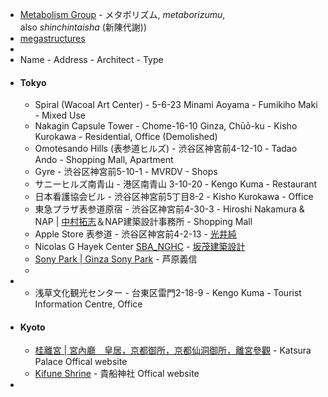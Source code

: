 - [Metabolism Group](https://en.wikipedia.org/wiki/Metabolism_(architecture)) - メタボリズム, *metaborizumu*, also *shinchintaisha* (新陳代謝))
- [megastructures](https://en.wikipedia.org/wiki/Megastructure_(planning_concept))
-
- Name - Address - Architect - Type
- #### Tokyo
	- Spiral (Wacoal Art Center) - 5-6-23 Minami Aoyama - Fumikiho Maki - Mixed Use
	- Nakagin Capsule Tower -  Chome-16-10 Ginza, Chūō-ku - Kisho Kurokawa - Residential, Office (Demolished)
	- Omotesando Hills (表参道ヒルズ) - 渋谷区神宮前4-12-10 - Tadao Ando - Shopping Mall, Apartment
	- Gyre - 渋谷区神宮前5-10-1 - MVRDV - Shops
	- サニーヒルズ南青山 - 港区南青山 3-10-20 - Kengo Kuma - Restaurant
	- 日本看護協会ビル - 渋谷区神宮前5丁目8-2 - Kisho Kurokawa - Office
	- 東急プラザ表参道原宿 - 渋谷区神宮前4-30-3 - Hiroshi Nakamura & NAP | [中村拓志](http://www.nakam.info/jp/)＆NAP建築設計事務所 - Shopping Mall
	- Apple Store 表参道 - 渋谷区神宮前4-2-13 - [光井純](http://www.jma.co.jp/jp/)
	- Nicolas G Hayek Center [SBA_NGHC](http://www.shigerubanarchitects.com/works/2007_nicolas-g-hayek-center/index.html) - [坂茂建築設計](http://www.shigerubanarchitects.com/works/2007_nicolas-g-hayek-center/index.html)
	- [Sony Park | Ginza Sony Park](https://www.sonypark.com/e/ginza/) - 芦原義信
	-
-
	- 浅草文化観光センター - 台東区雷門2-18-9 - Kengo Kuma - Tourist Information Centre, Office
- #### Kyoto
	- [桂離宮 | 宮內廳　皇居，京都御所，京都仙洞御所，離宮參觀](https://sankan.kunaicho.go.jp/multilingual/lang/tw/katsura/index.html) - Katsura Palace Offical website
	- [Kifune Shrine](https://kifunejinja.jp/en/) - 貴船神社 Offical website
-
